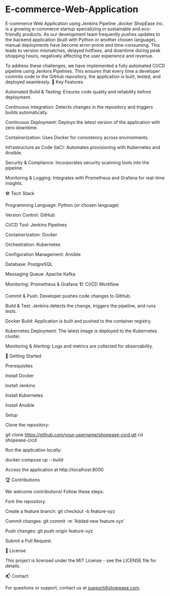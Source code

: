 # E-commerce-Web-Application
E-commerce Web Application using Jenkins Pipeline ,docker
ShopEase Inc. is a growing e-commerce startup specializing in sustainable and eco-friendly products. As our development team frequently pushes updates to the backend application (built with Python or another chosen language), manual deployments have become error-prone and time-consuming. This leads to version mismatches, delayed hotfixes, and downtime during peak shopping hours, negatively affecting the user experience and revenue.

To address these challenges, we have implemented a fully automated CI/CD pipeline using Jenkins Pipelines. This ensures that every time a developer commits code to the GitHub repository, the application is built, tested, and deployed seamlessly.
🚀 Key Features

Automated Build & Testing: Ensures code quality and reliability before deployment.

Continuous Integration: Detects changes in the repository and triggers builds automatically.

Continuous Deployment: Deploys the latest version of the application with zero downtime.

Containerization: Uses Docker for consistency across environments.

Infrastructure as Code (IaC): Automates provisioning with Kubernetes and Ansible.

Security & Compliance: Incorporates security scanning tools into the pipeline.

Monitoring & Logging: Integrates with Prometheus and Grafana for real-time insights.

🛠️ Tech Stack

Programming Language: Python (or chosen language)

Version Control: GitHub

CI/CD Tool: Jenkins Pipelines

Containerization: Docker

Orchestration: Kubernetes

Configuration Management: Ansible

Database: PostgreSQL

Messaging Queue: Apache Kafka

Monitoring: Prometheus & Grafana
🏗️ CI/CD Workflow

Commit & Push: Developer pushes code changes to GitHub.

Build & Test: Jenkins detects the change, triggers the pipeline, and runs tests.

Docker Build: Application is built and pushed to the container registry.

Kubernetes Deployment: The latest image is deployed to the Kubernetes cluster.

Monitoring & Alerting: Logs and metrics are collected for observability.

🏁 Getting Started

Prerequisites

Install Docker

Install Jenkins

Install Kubernetes

Install Ansible

Setup

Clone the repository:

git clone https://github.com/your-username/shopease-cicd.git
cd shopease-cicd

Run the application locally:

docker-compose up --build

Access the application at http://localhost:8000

🏆 Contributions

We welcome contributions! Follow these steps:

Fork the repository.

Create a feature branch: git checkout -b feature-xyz

Commit changes: git commit -m 'Added new feature xyz'

Push changes: git push origin feature-xyz

Submit a Pull Request.

📄 License

This project is licensed under the MIT License - see the LICENSE file for details.

📬 Contact

For questions or support, contact us at support@shopease.com.
